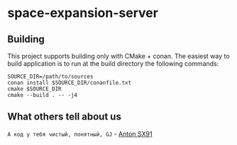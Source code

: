 # space-expansion-server
## Building
This project supports building only with CMake + conan.
The easiest way to build application is to run at the build directory the following commands:
```
SOURCE_DIR=/path/to/sources
conan install $SOURCE_DIR/conanfile.txt
cmake $SOURCE_DIR
cmake --build . -- -j4
```

## What others tell about us
```А код у тебя чистый, понятный, GJ``` - [Anton SX91](https://github.com/SX91)
